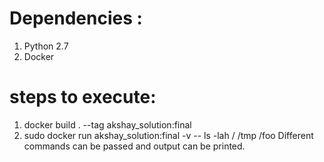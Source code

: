# Dependencies :
  1. Python 2.7
  2. Docker
  
# steps to execute:
  1. docker build . --tag akshay_solution:final
  2. sudo docker run akshay_solution:final -v -- ls -lah / /tmp /foo
  Different commands can be passed and output can be printed.
  
  
